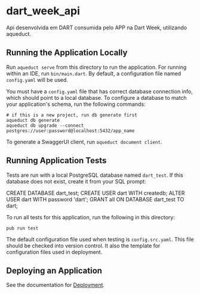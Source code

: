 # dart_week_api

Api desenvolvida em DART consumida pelo APP na Dart Week, utilizando aqueduct.
## Running the Application Locally

Run `aqueduct serve` from this directory to run the application. For running within an IDE, run `bin/main.dart`. By default, a configuration file named `config.yaml` will be used.

You must have a `config.yaml` file that has correct database connection info, which should point to a local database. To configure a database to match your application's schema, run the following commands:

```
# if this is a new project, run db generate first
aqueduct db generate
aqueduct db upgrade --connect postgres://user:password@localhost:5432/app_name
```

To generate a SwaggerUI client, run `aqueduct document client`.

## Running Application Tests

Tests are run with a local PostgreSQL database named `dart_test`. If this database does not exist, create it from your SQL prompt:

CREATE DATABASE dart_test;
CREATE USER dart WITH createdb;
ALTER USER dart WITH password 'dart';
GRANT all ON DATABASE dart_test TO dart;


To run all tests for this application, run the following in this directory:

```
pub run test
```

The default configuration file used when testing is `config.src.yaml`. This file should be checked into version control. It also the template for configuration files used in deployment.

## Deploying an Application

See the documentation for [Deployment](https://aqueduct.io/docs/deploy/).
